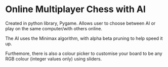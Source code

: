 # Online Multiplayer Chess with AI
Created in python library, Pygame. Allows user to choose between AI or play on the same computer/with others online.

The AI uses the Minimax algorithm, with alpha beta pruning to help speed it up. 

Furthemore, there is also a colour picker to customise your board to be any RGB colour (integer values only) using sliders.


